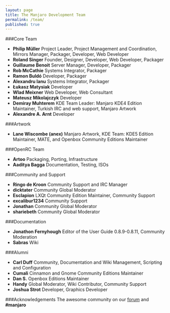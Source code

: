 ```yaml
---
layout: page
title: The Manjaro Development Team
permalink: /team/
published: true
---
```


###Core Team

* **Philip Müller** Project Leader, Project Management and Coordination, Mirrors Manager, Packager, Developer, Web Developer
* **Roland Singer** Founder, Designer, Developer, Web Developer, Packager
* **Guillaume Benoit** Server Manager, Developer, Packager
* **Rob McCathie** Systems Integrator, Packager
* **Ramon Buldó** Developer, Packager
* **Alexandru Ianu** Systems Integrator, Packager
* **Łukasz Matysiak** Developer
* **Wlad Meixner** Web Developer, Web Consultant
* **Mateusz Mikolajczyk** Developer
* **Demiray Muhterem** KDE Team Leader: Manjaro KDE4 Edition Maintainer, Turkish IRC and web support, Manjaro Artwork
* **Alexandre A. Arnt** Developer

###Artwork
* **Lane Wiscombe (anex)** Manjaro Artwork, KDE Team: KDE5 Edition Maintainer, MATE, and Openbox Community Editions Maintainer

###OpenRC Team
* **Artoo** Packaging, Porting, Infrastructure
* **Aaditya Bagga** Documentation, Testing, ISOs

###Community and Support
* **Ringo de Kroon** Community Support and IRC Manager
* **dicktater** Community Global Moderator
* **Esclapion** LXQt Community Edition Maintainer, Community Support
* **excalibur1234** Community Support
* **Jonathan** Community Global Moderator
* **shariebeth** Community Global Moderator

###Documentation
* **Jonathon Fernyhough** Editor of the User Guide 0.8.9-0.8.11, Community Moderation
* **Sabras** Wiki

###Alumni
* **Carl Duff** Community, Documentation and Wiki Management, Scripting and Configuration
* **Cumali** Cinnamon and Gnome Community Editions Maintainer
* **Dan S.** Openbox Editions Maintainer
* **Handy** Global Moderator, Wiki Contributor, Community Support
* **Joshua Strot** Developer, Graphics Developer

###Acknowledgements
The awesome community on our [forum](https://forum.manjaro.org) and **#manjaro**
